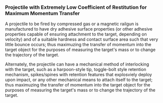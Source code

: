 ### Projectile with Extremely Low Coefficient of Restitution for Maximum Momentum Transfer

A projectile to be fired by compressed gas or a magnetic railgun is manufactured to have dry adhesive surface properties (or other adhesive properties capable of ensuring attachment to the target, depending on velocity) and of a suitable hardness and contact surface area such that very little bounce occurs; thus maximuzing the transfer of momentum into the target object for the purposes of measuring the target's mass or to change the trajectory of the target.

Alternately, the projectile can have a mechanical method of interlocking with the target, such as a harpoon-style tip, toggle-bolt style retention mechanism, spikes/spines with retention features that explosviely deploy upon impact, or any other mechanical means to attach itself to the target; thus maximuzing the transfer of momentum into the target object for the purposes of measuring the target's mass or to change the trajectory of the target.
